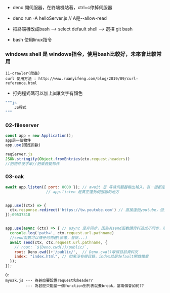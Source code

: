 * deno 開伺服器，在終端機站著，ctrl+c停掉伺服器
* deno run -A helloServer.js   // A是--allow-read

* 把終端機改成bash --> select default shell --> 選擇 git bash
* bash 使用linux指令
  
### windows shell 是 windows指令，使用bash比較好，未來會比較常用

```
11-crawler(爬蟲)
curl 使用方法 : http://www.ruanyifeng.com/blog/2019/09/curl-reference.html
```

* 打完程式碼可以加上js讓文字有顏色
  
```js
"""js
	JS程式
"""
```

### 02-fileserver

```js
const app = new Application();
app是一個物件
app.use(回應函數)

reqServer.js
JSON.stringify(Object.fromEntries(ctx.request.headers)) 
//把物件便字串//把東西變物件
```

### 03-oak

```js
await app.listen({ port: 8000 }); // await 是 等待伺服器輸出輸入，有一組都是表達這種，後面會說
				  // app.listen 是真正連到伺服器的地方


app.use((ctx) => {
  ctx.response.redirect('https://tw.youtube.com') // 直接連到youtube，但會經過我們的網站(fast)
});09537318


app.use(async (ctx) => { // async 是非同步，因為有send函數讀資料造成不同步，所以要加，，也要加await
  console.log('path=', ctx.request.url.pathname)
  //send函數可以傳任何物體(影像，音訊...)
  await send(ctx, ctx.request.url.pathname, {
    // root: `${Deno.cwd()}/public/`,
    root: Deno.cwd()+'/public/',  // Deno.cwd()取得目前資料夾
    index: "index.html", // 如果沒有根目錄，index就是default開啟檔案
  });
});
```

```
Q:
myoak.js --- 為甚麼要設置request和header? 
         --- 為甚麼只能塞一個function到列表就要break，塞兩個會如何??
```

